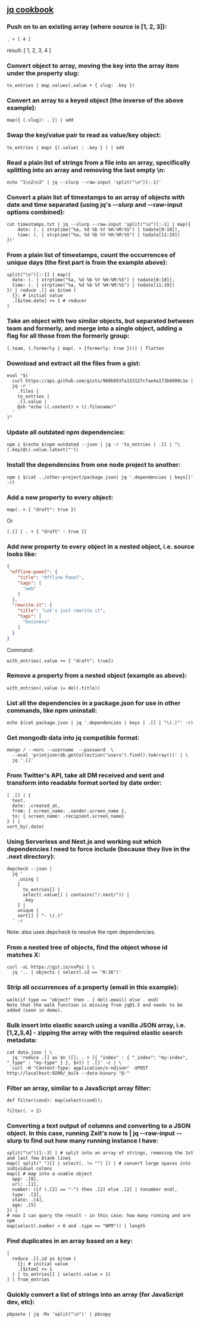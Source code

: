## [jq cookbook](https://remysharp.com/drafts/jq-recipes)

### Push on to an existing array (where source is [1, 2, 3]):

```
. + [ 4 ]
```
result: [ 1, 2, 3, 4 ]

### Convert object to array, moving the key into the array item under the property slug:

```
to_entries | map_values(.value + { slug: .key })
```

### Convert an array to a keyed object (the inverse of the above example):

```
map({ (.slug): . }) | add
```

### Swap the key/value pair to read as value/key object:

```
to_entries | map( {(.value) : .key } ) | add
```

### Read a plain list of strings from a file into an array, specifically splitting into an array and removing the last empty \n:

```
echo "1\n2\n3" | jq --slurp --raw-input 'split("\n")[:-1]'
```

### Convert a plain list of timestamps to an array of objects with date and time separated (using jq's --slurp and --raw-input options combined):

```
cat timestamps.txt | jq --slurp --raw-input 'split("\n")[:-1] | map({
    date: (. | strptime("%a, %d %b %Y %H:%M:%S") | todate[0:10]),
    time: (. | strptime("%a, %d %b %Y %H:%M:%S") | todate[11:19])
})'
```

### From a plain list of timestamps, count the occurrences of unique days (the first part is from the example above):

```
split("\n")[:-1] | map({
  date: (. | strptime("%a, %d %b %Y %H:%M:%S") | todate[0:10]),
  time: (. | strptime("%a, %d %b %Y %H:%M:%S") | todate[11:19])
}) | reduce .[] as $item (
  {}; # initial value
  .[$item.date] += 1 # reducer
)
```

### Take an object with two similar objects, but separated between team and formerly, and merge into a single object, adding a flag for all those from the formerly group:

```
[.team, (.formerly | map(. + {formerly: true }))] | flatten
```

### Download and extract all the files from a gist:

```
eval "$(
  curl https://api.github.com/gists/968b8937a153127cfae4a173b6000c1e |
  jq -r '
    .files |
    to_entries |
    .[].value |
    @sh "echo \(.content) > \(.filename)"
  '
)"
```

### Update all outdated npm dependencies:

```
npm i $(echo $(npm outdated --json | jq -r 'to_entries | .[] | "\(.key)@\(.value.latest)"'))
```

### Install the dependencies from one node project to another:

```
npm i $(cat ../other-project/package.json| jq '.dependencies | keys[]' -r)
```

### Add a new property to every object:

```
map(. + { "draft": true })
```
Or
```
[.[] | . + { "draft" : true }]
```

### Add new property to every object in a nested object, i.e. source looks like:

```json
{
 "offline-panel": {
    "title": "Offline Panel",
    "tags": [
      "web"
    ]
  },
  "rewrite-it": {
    "title": "Let's just rewrite it",
    "tags": [
      "business"
    ]
  }
}
```

Command:
```
with_entries(.value += { "draft": true})
```

### Remove a property from a nested object (example as above):

```
with_entries(.value |= del(.title))
```

### List all the dependencies in a package.json for use in other commands, like npm uninstall:

```
echo $(cat package.json | jq '.dependencies | keys | .[] | "\(.)"' -r)
```

### Get mongodb data into jq compatible format:

```
mongo / --norc --username  --password  \
  --eval 'printjson(db.getCollection("users").find().toArray())' | \
  jq '.[]'
```

### From Twitter's API, take all DM received and sent and transform into readable format sorted by date order:

```
[ .[] | {
  text,
  date: .created_at,
  from: { screen_name: .sender.screen_name },
  to: { screen_name: .recipient.screen_name}
} ] |
sort_by(.date)
```

### Using Serverless and Next.js and working out which dependencies I need to force include (because they live in the .next directory):

```
depcheck --json |
  jq '
    .using |
    [
      to_entries[] |
      select(.value[] | contains("/.next/")) |
      .key
    ] |
    unique |
    sort[] | "- \(.)"
  ' -r
```
Note: also uses depcheck to resolve the npm dependencies.

### From a nested tree of objects, find the object whose id matches X:

```
curl -sL https://git.io/vxPyi | \
  jq '.. | objects | select(.id == "0:16")'
```

### Strip all occurrences of a property (email in this example):

```
walk(if type == "object" then . | del(.email) else . end)
Note that the walk function is missing from jq@1.5 and needs to be added (seen in demo).
```

### Bulk insert into elastic search using a vanilla JSON array, i.e. [1,2,3,4] - zipping the array with the required elastic search metadata:

```
cat data.json | \
  jq 'reduce .[] as $n ([]; . + [{ "index" : { "_index": "my-index", "_type" : "my-type" } }, $n]) | .[]' -c | \
  curl -H "Content-Type: application/x-ndjson" -XPOST http://localhost:9200/_bulk --data-binary "@-"
```

### Filter an array, similar to a JavaScript array filter:

```
def filter(cond): map(select(cond));

filter(. > 2)
```
### Converting a text output of columns and converting to a JSON object. In this case, running Zeit's now ls | jq --raw-input --slurp to find out how many running instance I have:

```
split("\n")[1:-3] | # split into an array of strings, removing the 1st and last few blank lines
map([ split(" ")[] | select(. != "") ]) | # convert large spaces into individual colmns
map({ # map into a usable object
  app: .[0],
  url: .[1],
  number: (if (.[2] == "-") then .[2] else .[2] | tonumber end),
  type: .[3],
  state: .[4],
  age: .[5]
}) |
# now I can query the result - in this case: how many running and are npm
map(select(.number > 0 and .type == "NPM")) | length
```

### Find duplicates in an array based on a key:

```
[
  reduce .[].id as $item (
    {}; # initial value
    .[$item] += 1
  ) | to_entries[] | select(.value > 1)
] | from_entries
```

### Quickly convert a list of strings into an array (for JavaScript dev, etc):

```
pbpaste | jq -Rs 'split("\n")' | pbcopy
```
